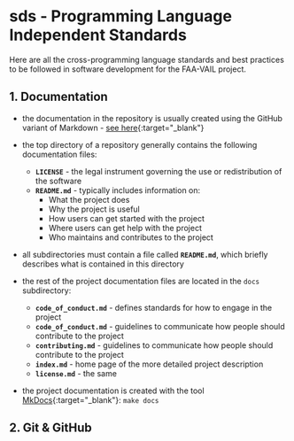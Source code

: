 # sds - Programming Language Independent Standards

Here are all the cross-programming language standards and best practices to be followed in software development for the FAA-VAIL project.

## 1. Documentation

- the documentation in the repository is usually created using the GitHub variant of Markdown - [see here](https://docs.github.com/en/get-started/writing-on-github/getting-started-with-writing-and-formatting-on-github/basic-writing-and-formatting-syntax){:target="_blank"}

- the top directory of a repository generally contains the following documentation files:
    - **`LICENSE`** - the legal instrument governing the use or redistribution of the software
    - **`README.md`** - typically includes information on:
        - What the project does
        - Why the project is useful
        - How users can get started with the project
        - Where users can get help with the project
        - Who maintains and contributes to the project

- all subdirectories must contain a file called **`README.md`**, which briefly describes what is contained in this directory
 
- the rest of the project documentation files are located in the `docs` subdirectory:
    - **`code_of_conduct.md`** - defines standards for how to engage in the project
    - **`code_of_conduct.md`** - guidelines to communicate how people should contribute to the project
    - **`contributing.md`** - guidelines to communicate how people should contribute to the project
    - **`index.md`** - home page of the more detailed project description
    - **`license.md`** - the same 
 
- the project documentation is created with the tool [MkDocs](https://www.mkdocs.org){:target="_blank"}:  `make docs`

## 2. Git & GitHub

